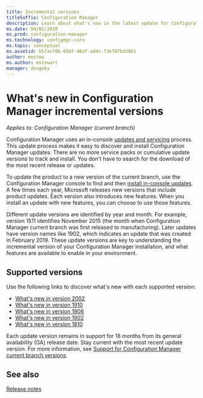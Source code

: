 ```yaml
---
title: Incremental versions
titleSuffix: Configuration Manager
description: Learn about what's new in the latest update for Configuration Manager.
ms.date: 04/01/2020
ms.prod: configuration-manager
ms.technology: configmgr-core
ms.topic: conceptual
ms.assetid: b57acf0b-05b7-46af-ad4c-f3e707bd3861
author: mestew
ms.author: mstewart
manager: dougeby
---
```


# What's new in Configuration Manager incremental versions

*Applies to: Configuration Manager (current branch)*

Configuration Manager uses an in-console [updates and servicing](../../servers/manage/updates.md) process. This update process makes it easy to discover and install Configuration Manager updates. There are no more service packs or cumulative update versions to track and install. You don't have to search for the download of the most recent release or updates.

To update the product to a new version of the current branch, use the Configuration Manager console to find and then [install in-console updates](../../servers/manage/install-in-console-updates.md). A few times each year, Microsoft releases new versions that include product updates. Each version also introduces new features. When you install an update with new features, you can choose to use those features.

Different update versions are identified by year and month. For example, version 1511 identifies November 2015 (the month when Configuration Manager current branch was first released to manufacturing). Later updates have version names like 1902, which indicates an update that was created in February 2019. These update versions are key to understanding the incremental version of your Configuration Manager installation, and what features are available to enable in your environment.

## Supported versions

Use the following links to discover what's new with each supported version:

- [What's new in version 2002](whats-new-in-version-2002.md)  
- [What's new in version 1910](whats-new-in-version-1910.md)  
- [What's new in version 1906](whats-new-in-version-1906.md)  
- [What's new in version 1902](whats-new-in-version-1902.md)  
- [What's new in version 1810](whats-new-in-version-1810.md)  

Each update version remains in support for 18 months from its general availability (GA) release date.  Stay current with the most recent update version. For more information, see [Support for Configuration Manager current branch versions](../../servers/manage/current-branch-versions-supported.md).  

## See also

[Release notes](../../servers/deploy/install/release-notes.md)

